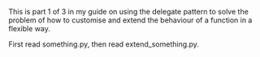 
This is part 1 of 3 in my guide on using the delegate pattern to solve the problem of how to 
customise and extend the behaviour of a function in a flexible way. 

First read something.py, then read extend_something.py.

